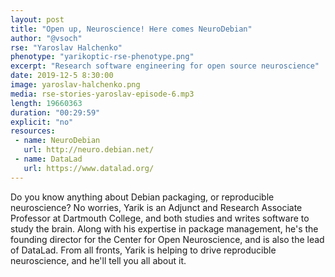 ```yaml
---
layout: post
title: "Open up, Neuroscience! Here comes NeuroDebian"
author: "@vsoch"
rse: "Yaroslav Halchenko"
phenotype: "yarikoptic-rse-phenotype.png"
excerpt: "Research software engineering for open source neuroscience"
date: 2019-12-5 8:30:00
image: yaroslav-halchenko.png
media: rse-stories-yaroslav-episode-6.mp3
length: 19660363
duration: "00:29:59"
explicit: "no"
resources:
 - name: NeuroDebian
   url: http://neuro.debian.net/
 - name: DataLad
   url: https://www.datalad.org/
---
```


Do you know anything about Debian packaging, or reproducible neuroscience?
No worries, Yarik is an Adjunct and Research Associate Professor at Dartmouth College, and both studies and writes software to study the brain.
Along with his expertise in package management, he's the founding director for the Center for Open Neuroscience, and is also the lead of DataLad. From all fronts, Yarik is helping to drive reproducible neuroscience, and he'll tell you all about it.
